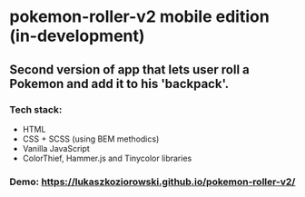 # pokemon-roller-v2 mobile edition (in-development)
## Second version of app that lets user roll a Pokemon and add it to his 'backpack'.
### Tech stack:
- HTML
- CSS + SCSS (using BEM methodics)
- Vanilla JavaScript
- ColorThief, Hammer.js and Tinycolor libraries
### Demo: https://lukaszkoziorowski.github.io/pokemon-roller-v2/
